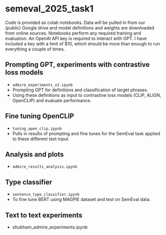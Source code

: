 # semeval_2025_task1
Code is provided as colab notebooks. 
Data will be pulled in from our (public) Google drive and model definitions and weights are downloaded from online sources. 
Notebooks perform any required training and evaluation. 
An OpenAI API key is required to interact with GPT. I have included a key with a limit of $10, which should be more than enough to run everything a couple of times.

## Prompting GPT, experiments with contrastive loss models
- `admire_experiments_v2.ipynb`
- Prompting GPT for definitions and classification of target phrases. 
- Using these definitions as input to contrastive loss models (CLIP, ALIGN, OpenCLIP) and evaluate performance. 

## Fine tuning OpenCLIP
- `tuning_open_clip.ipynb`
- Pulls in results of prompting and fine tunes for the SemEval task applied to these different text input. 

## Analysis and plots
- `admire_results_analysis.ipynb`

## Type classifier
- `sentence_type_classifier.ipynb`
- To fine tune BERT using MAGPIE dataset and test on SemEval data. 

## Text to text experiments 
- shubham_admire_experiments.ipynb

